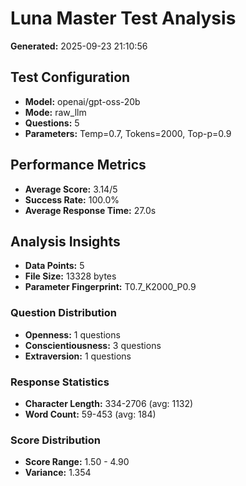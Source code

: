 # Luna Master Test Analysis

**Generated:** 2025-09-23 21:10:56

## Test Configuration
- **Model:** openai/gpt-oss-20b
- **Mode:** raw_llm
- **Questions:** 5
- **Parameters:** Temp=0.7, Tokens=2000, Top-p=0.9

## Performance Metrics
- **Average Score:** 3.14/5
- **Success Rate:** 100.0%
- **Average Response Time:** 27.0s

## Analysis Insights
- **Data Points:** 5
- **File Size:** 13328 bytes
- **Parameter Fingerprint:** T0.7_K2000_P0.9

### Question Distribution
- **Openness:** 1 questions
- **Conscientiousness:** 3 questions
- **Extraversion:** 1 questions

### Response Statistics
- **Character Length:** 334-2706 (avg: 1132)
- **Word Count:** 59-453 (avg: 184)

### Score Distribution
- **Score Range:** 1.50 - 4.90
- **Variance:** 1.354
